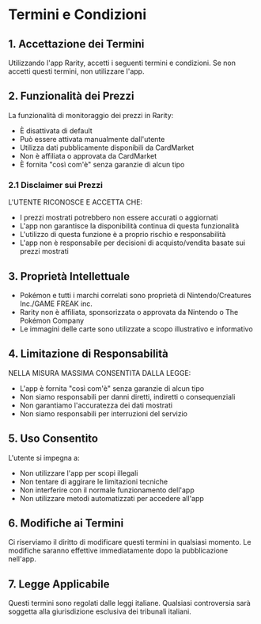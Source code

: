 # Termini e Condizioni

## 1. Accettazione dei Termini
Utilizzando l'app Rarity, accetti i seguenti termini e condizioni. Se non accetti questi termini, non utilizzare l'app.

## 2. Funzionalità dei Prezzi
La funzionalità di monitoraggio dei prezzi in Rarity:
- È disattivata di default
- Può essere attivata manualmente dall'utente
- Utilizza dati pubblicamente disponibili da CardMarket
- Non è affiliata o approvata da CardMarket
- È fornita "così com'è" senza garanzie di alcun tipo

### 2.1 Disclaimer sui Prezzi
L'UTENTE RICONOSCE E ACCETTA CHE:
- I prezzi mostrati potrebbero non essere accurati o aggiornati
- L'app non garantisce la disponibilità continua di questa funzionalità
- L'utilizzo di questa funzione è a proprio rischio e responsabilità
- L'app non è responsabile per decisioni di acquisto/vendita basate sui prezzi mostrati

## 3. Proprietà Intellettuale
- Pokémon e tutti i marchi correlati sono proprietà di Nintendo/Creatures Inc./GAME FREAK inc.
- Rarity non è affiliata, sponsorizzata o approvata da Nintendo o The Pokémon Company
- Le immagini delle carte sono utilizzate a scopo illustrativo e informativo

## 4. Limitazione di Responsabilità
NELLA MISURA MASSIMA CONSENTITA DALLA LEGGE:
- L'app è fornita "così com'è" senza garanzie di alcun tipo
- Non siamo responsabili per danni diretti, indiretti o consequenziali
- Non garantiamo l'accuratezza dei dati mostrati
- Non siamo responsabili per interruzioni del servizio

## 5. Uso Consentito
L'utente si impegna a:
- Non utilizzare l'app per scopi illegali
- Non tentare di aggirare le limitazioni tecniche
- Non interferire con il normale funzionamento dell'app
- Non utilizzare metodi automatizzati per accedere all'app

## 6. Modifiche ai Termini
Ci riserviamo il diritto di modificare questi termini in qualsiasi momento. Le modifiche saranno effettive immediatamente dopo la pubblicazione nell'app.

## 7. Legge Applicabile
Questi termini sono regolati dalle leggi italiane. Qualsiasi controversia sarà soggetta alla giurisdizione esclusiva dei tribunali italiani.
